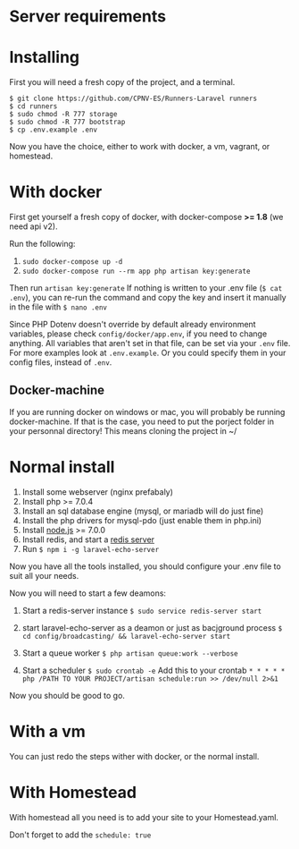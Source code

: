# Server requirements
# Installing

First you will need a fresh copy of the project, and a terminal.
```
$ git clone https://github.com/CPNV-ES/Runners-Laravel runners
$ cd runners
$ sudo chmod -R 777 storage
$ sudo chmod -R 777 bootstrap
$ cp .env.example .env
```
Now you have the choice, either to work with docker, a vm, vagrant, or homestead.

# With docker

First get yourself a fresh copy of docker, with docker-compose **>= 1.8** (we need api v2).

Run the following:
1. `sudo docker-compose up -d`
2. `sudo docker-compose run --rm app php artisan key:generate`

Then run `artisan key:generate`
If nothing is written to your .env file (`$ cat .env`), you can re-run the command and copy the key and insert it manually in the file with `$ nano .env`


Since PHP Dotenv doesn't override by default already environment variables, please check `config/docker/app.env`, if you need to change anything.
All variables that aren't set in that file, can be set via your `.env` file.
For more examples look at `.env.example`.
Or you could specify them in your config files, instead of `.env`.

## Docker-machine

If you are running docker on windows or mac, you will probably be running docker-machine. If that is the case, you need to put the porject folder in your personnal directory!
This means cloning the project in ~/

# Normal install

1. Install some webserver (nginx prefabaly)
2. Install php >= 7.0.4
3. Install an sql database engine (mysql, or mariadb will do just fine)
4. Install the php drivers for mysql-pdo (just enable them in php.ini)
5. Install [node.js](https://nodejs.org) >= 7.0.0
6. Install redis, and start a [redis server](https://redis.io)
7. Run `$ npm i -g laravel-echo-server`

Now you have all the tools installed, you should configure your .env file to suit all your needs.

Now you will need to start a few deamons:
1. Start a redis-server instance
    `$ sudo service redis-server start`
2. start laravel-echo-server as a deamon or just as bacjground process
   `$ cd config/broadcasting/ && laravel-echo-server start`

3. Start a queue worker
   `$ php artisan queue:work --verbose`

4. Start a scheduler
    `$ sudo crontab -e`
    Add this to your crontab
    `* * * * * php /PATH TO YOUR PROJECT/artisan schedule:run >> /dev/null 2>&1`

Now you should be good to go.

# With a vm

You can just redo the steps wither with docker, or the normal install.

# With Homestead

With homestead all you need is to add your site to your Homestead.yaml.

Don't forget to add the `schedule: true`
